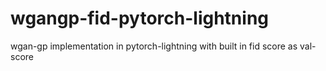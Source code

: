 # wgangp-fid-pytorch-lightning
wgan-gp implementation in pytorch-lightning with built in fid score as val-score
